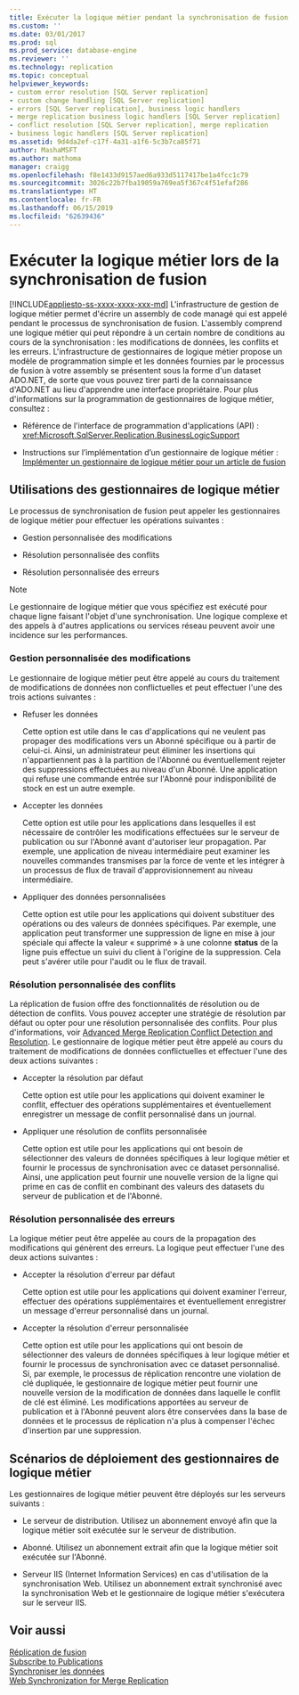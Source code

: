```yaml
---
title: Exécuter la logique métier pendant la synchronisation de fusion | Microsoft Docs
ms.custom: ''
ms.date: 03/01/2017
ms.prod: sql
ms.prod_service: database-engine
ms.reviewer: ''
ms.technology: replication
ms.topic: conceptual
helpviewer_keywords:
- custom error resolution [SQL Server replication]
- custom change handling [SQL Server replication]
- errors [SQL Server replication], business logic handlers
- merge replication business logic handlers [SQL Server replication]
- conflict resolution [SQL Server replication], merge replication
- business logic handlers [SQL Server replication]
ms.assetid: 9d4da2ef-c17f-4a31-a1f6-5c3b7ca85f71
author: MashaMSFT
ms.author: mathoma
manager: craigg
ms.openlocfilehash: f8e1433d9157aed6a933d5117417be1a4fcc1c79
ms.sourcegitcommit: 3026c22b7fba19059a769ea5f367c4f51efaf286
ms.translationtype: HT
ms.contentlocale: fr-FR
ms.lasthandoff: 06/15/2019
ms.locfileid: "62639436"
---
```

# <a name="execute-business-logic-during-merge-synchronization"></a>Exécuter la logique métier lors de la synchronisation de fusion
[!INCLUDE[appliesto-ss-xxxx-xxxx-xxx-md](../../../includes/appliesto-ss-xxxx-xxxx-xxx-md.md)]
  L'infrastructure de gestion de logique métier permet d'écrire un assembly de code managé qui est appelé pendant le processus de synchronisation de fusion. L'assembly comprend une logique métier qui peut répondre à un certain nombre de conditions au cours de la synchronisation : les modifications de données, les conflits et les erreurs. L'infrastructure de gestionnaires de logique métier propose un modèle de programmation simple et les données fournies par le processus de fusion à votre assembly se présentent sous la forme d'un dataset ADO.NET, de sorte que vous pouvez tirer parti de la connaissance d'ADO.NET au lieu d'apprendre une interface propriétaire. Pour plus d'informations sur la programmation de gestionnaires de logique métier, consultez :  
  
-   Référence de l'interface de programmation d'applications (API) : <xref:Microsoft.SqlServer.Replication.BusinessLogicSupport>  
  
-   Instructions sur l’implémentation d’un gestionnaire de logique métier : [Implémenter un gestionnaire de logique métier pour un article de fusion](../../../relational-databases/replication/implement-a-business-logic-handler-for-a-merge-article.md)  
  
## <a name="uses-for-business-logic-handlers"></a>Utilisations des gestionnaires de logique métier  
 Le processus de synchronisation de fusion peut appeler les gestionnaires de logique métier pour effectuer les opérations suivantes :  
  
-   Gestion personnalisée des modifications  
  
-   Résolution personnalisée des conflits  
  
-   Résolution personnalisée des erreurs  
  
> [!NOTE]  
>  Le gestionnaire de logique métier que vous spécifiez est exécuté pour chaque ligne faisant l'objet d'une synchronisation. Une logique complexe et des appels à d'autres applications ou services réseau peuvent avoir une incidence sur les performances.  
  
### <a name="custom-change-handling"></a>Gestion personnalisée des modifications  
 Le gestionnaire de logique métier peut être appelé au cours du traitement de modifications de données non conflictuelles et peut effectuer l'une des trois actions suivantes :  
  
-   Refuser les données  
  
     Cette option est utile dans le cas d'applications qui ne veulent pas propager des modifications vers un Abonné spécifique ou à partir de celui-ci. Ainsi, un administrateur peut éliminer les insertions qui n'appartiennent pas à la partition de l'Abonné ou éventuellement rejeter des suppressions effectuées au niveau d'un Abonné. Une application qui refuse une commande entrée sur l'Abonné pour indisponibilité de stock en est un autre exemple.  
  
-   Accepter les données  
  
     Cette option est utile pour les applications dans lesquelles il est nécessaire de contrôler les modifications effectuées sur le serveur de publication ou sur l'Abonné avant d'autoriser leur propagation. Par exemple, une application de niveau intermédiaire peut examiner les nouvelles commandes transmises par la force de vente et les intégrer à un processus de flux de travail d'approvisionnement au niveau intermédiaire.  
  
-   Appliquer des données personnalisées  
  
     Cette option est utile pour les applications qui doivent substituer des opérations ou des valeurs de données spécifiques. Par exemple, une application peut transformer une suppression de ligne en mise à jour spéciale qui affecte la valeur « supprimé » à une colonne **status** de la ligne puis effectue un suivi du client à l'origine de la suppression. Cela peut s'avérer utile pour l'audit ou le flux de travail.  
  
### <a name="custom-conflict-resolution"></a>Résolution personnalisée des conflits  
 La réplication de fusion offre des fonctionnalités de résolution ou de détection de conflits. Vous pouvez accepter une stratégie de résolution par défaut ou opter pour une résolution personnalisée des conflits. Pour plus d'informations, voir [Advanced Merge Replication Conflict Detection and Resolution](../../../relational-databases/replication/merge/advanced-merge-replication-conflict-detection-and-resolution.md). Le gestionnaire de logique métier peut être appelé au cours du traitement de modifications de données conflictuelles et effectuer l'une des deux actions suivantes :  
  
-   Accepter la résolution par défaut  
  
     Cette option est utile pour les applications qui doivent examiner le conflit, effectuer des opérations supplémentaires et éventuellement enregistrer un message de conflit personnalisé dans un journal.  
  
-   Appliquer une résolution de conflits personnalisée  
  
     Cette option est utile pour les applications qui ont besoin de sélectionner des valeurs de données spécifiques à leur logique métier et fournir le processus de synchronisation avec ce dataset personnalisé. Ainsi, une application peut fournir une nouvelle version de la ligne qui prime en cas de conflit en combinant des valeurs des datasets du serveur de publication et de l'Abonné.  
  
### <a name="custom-error-resolution"></a>Résolution personnalisée des erreurs  
 La logique métier peut être appelée au cours de la propagation des modifications qui génèrent des erreurs. La logique peut effectuer l'une des deux actions suivantes :  
  
-   Accepter la résolution d'erreur par défaut  
  
     Cette option est utile pour les applications qui doivent examiner l'erreur, effectuer des opérations supplémentaires et éventuellement enregistrer un message d'erreur personnalisé dans un journal.  
  
-   Accepter la résolution d'erreur personnalisée  
  
     Cette option est utile pour les applications qui ont besoin de sélectionner des valeurs de données spécifiques à leur logique métier et fournir le processus de synchronisation avec ce dataset personnalisé. Si, par exemple, le processus de réplication rencontre une violation de clé dupliquée, le gestionnaire de logique métier peut fournir une nouvelle version de la modification de données dans laquelle le conflit de clé est éliminé. Les modifications apportées au serveur de publication et à l'Abonné peuvent alors être conservées dans la base de données et le processus de réplication n'a plus à compenser l'échec d'insertion par une suppression.  
  
## <a name="deployment-scenarios-for-business-logic-handlers"></a>Scénarios de déploiement des gestionnaires de logique métier  
 Les gestionnaires de logique métier peuvent être déployés sur les serveurs suivants :  
  
-   Le serveur de distribution. Utilisez un abonnement envoyé afin que la logique métier soit exécutée sur le serveur de distribution.  
  
-   Abonné. Utilisez un abonnement extrait afin que la logique métier soit exécutée sur l'Abonné.  
  
-   Serveur IIS (Internet Information Services) en cas d'utilisation de la synchronisation Web. Utilisez un abonnement extrait synchronisé avec la synchronisation Web et le gestionnaire de logique métier s'exécutera sur le serveur IIS.  
  
## <a name="see-also"></a>Voir aussi  
 [Réplication de fusion](../../../relational-databases/replication/merge/merge-replication.md)   
 [Subscribe to Publications](../../../relational-databases/replication/subscribe-to-publications.md)   
 [Synchroniser les données](../../../relational-databases/replication/synchronize-data.md)   
 [Web Synchronization for Merge Replication](../../../relational-databases/replication/web-synchronization-for-merge-replication.md)  
  
  
